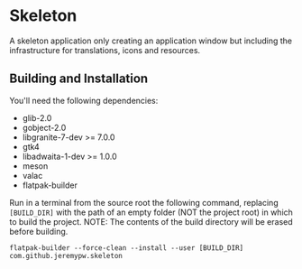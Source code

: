 # Skeleton

A skeleton application only creating an application window but including the infrastructure for translations, icons and
resources.
## Building and Installation

You'll need the following dependencies:
* glib-2.0
* gobject-2.0
* libgranite-7-dev >= 7.0.0
* gtk4
* libadwaita-1-dev >= 1.0.0
* meson
* valac
* flatpak-builder

Run in a terminal from the source root the following command, replacing `[BUILD_DIR]` with the path of an empty folder (NOT the project root) in which to build the project. NOTE: The contents of the build directory will be erased before building.

 `flatpak-builder --force-clean --install --user [BUILD_DIR] com.github.jeremypw.skeleton` 
